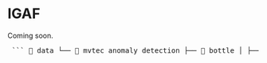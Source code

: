 # IGAF
Coming soon.




<pre> ``` 📁 data └── 📁 mvtec_anomaly_detection ├── 📁 bottle │ ├── 📁 ground_truth │ ├── 📁 test │ └── 📁 train ├── 📁 cable └── ... ``` </pre>











































